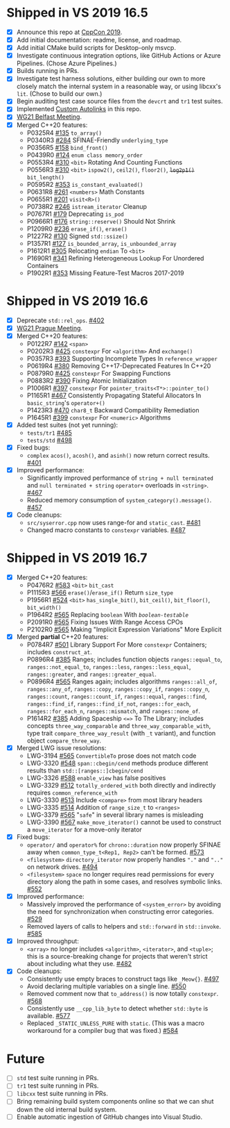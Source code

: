# Shipped in VS 2019 16.5
- [X] Announce this repo at [CppCon 2019](https://cppcon.org/).
- [X] Add initial documentation: readme, license, and roadmap.
- [X] Add initial CMake build scripts for Desktop-only msvcp.
- [X] Investigate continuous integration options, like GitHub Actions or Azure Pipelines. (Chose Azure Pipelines.)
- [X] Builds running in PRs.
- [X] Investigate test harness solutions, either building our own to more closely match the internal system in a reasonable way, or using libcxx's `lit`. (Chose to build our own.)
- [X] Begin auditing test case source files from the `devcrt` and `tr1` test suites.
- [X] Implemented [Custom Autolinks](https://github.com/microsoft/STL/wiki/Custom-Autolinks) in this repo.
- [X] [WG21 Belfast Meeting](https://wg21.link/n4814).
- [X] Merged C++20 features:
  - P0325R4 [#135](https://github.com/microsoft/STL/pull/135) `to_array()`
  - P0340R3 [#284](https://github.com/microsoft/STL/pull/284) SFINAE-Friendly `underlying_type`
  - P0356R5 [#158](https://github.com/microsoft/STL/pull/158) `bind_front()`
  - P0439R0 [#124](https://github.com/microsoft/STL/pull/124) `enum class memory_order`
  - P0553R4 [#310](https://github.com/microsoft/STL/pull/310) `<bit>` Rotating And Counting Functions
  - P0556R3 [#310](https://github.com/microsoft/STL/pull/310) `<bit>` `ispow2()`, `ceil2()`, `floor2()`, ~~`log2p1()`~~ `bit_length()`
  - P0595R2 [#353](https://github.com/microsoft/STL/pull/353) `is_constant_evaluated()`
  - P0631R8 [#261](https://github.com/microsoft/STL/pull/261) `<numbers>` Math Constants
  - P0655R1 [#201](https://github.com/microsoft/STL/pull/201) `visit<R>()`
  - P0738R2 [#246](https://github.com/microsoft/STL/pull/246) `istream_iterator` Cleanup
  - P0767R1 [#179](https://github.com/microsoft/STL/pull/179) Deprecating `is_pod`
  - P0966R1 [#176](https://github.com/microsoft/STL/pull/176) `string::reserve()` Should Not Shrink
  - P1209R0 [#236](https://github.com/microsoft/STL/pull/236) `erase_if()`, `erase()`
  - P1227R2 [#130](https://github.com/microsoft/STL/pull/130) Signed `std::ssize()`
  - P1357R1 [#127](https://github.com/microsoft/STL/pull/127) `is_bounded_array`, `is_unbounded_array`
  - P1612R1 [#305](https://github.com/microsoft/STL/pull/305) Relocating `endian` To `<bit>`
  - P1690R1 [#341](https://github.com/microsoft/STL/pull/341) Refining Heterogeneous Lookup For Unordered Containers
  - P1902R1 [#353](https://github.com/microsoft/STL/pull/353) Missing Feature-Test Macros 2017-2019

# Shipped in VS 2019 16.6
- [X] Deprecate `std::rel_ops`. [#402](https://github.com/microsoft/STL/pull/402)
- [X] [WG21 Prague Meeting](https://wg21.link/n4817).
- [X] Merged C++20 features:
  - P0122R7 [#142](https://github.com/microsoft/STL/pull/142) `<span>`
  - P0202R3 [#425](https://github.com/microsoft/STL/pull/425) `constexpr` For `<algorithm>` And `exchange()`
  - P0357R3 [#393](https://github.com/microsoft/STL/pull/393) Supporting Incomplete Types In `reference_wrapper`
  - P0619R4 [#380](https://github.com/microsoft/STL/pull/380) Removing C++17-Deprecated Features In C++20
  - P0879R0 [#425](https://github.com/microsoft/STL/pull/425) `constexpr` For Swapping Functions
  - P0883R2 [#390](https://github.com/microsoft/STL/pull/390) Fixing Atomic Initialization
  - P1006R1 [#397](https://github.com/microsoft/STL/pull/397) `constexpr` For `pointer_traits<T*>::pointer_to()`
  - P1165R1 [#467](https://github.com/microsoft/STL/pull/467) Consistently Propagating Stateful Allocators In `basic_string`'s `operator+()`
  - P1423R3 [#470](https://github.com/microsoft/STL/pull/470) `char8_t` Backward Compatibility Remediation
  - P1645R1 [#399](https://github.com/microsoft/STL/pull/399) `constexpr` For `<numeric>` Algorithms
- [X] Added test suites (not yet running):
  - `tests/tr1` [#485](https://github.com/microsoft/STL/pull/485)
  - `tests/std` [#498](https://github.com/microsoft/STL/pull/498)
- [X] Fixed bugs:
  - `complex` `acos()`, `acosh()`, and `asinh()` now return correct results. [#401](https://github.com/microsoft/STL/pull/401)
- [X] Improved performance:
  - Significantly improved performance of `string + null terminated` and `null terminated + string` `operator+` overloads in `<string>`. [#467](https://github.com/microsoft/STL/pull/467)
  - Reduced memory consumption of `system_category().message()`. [#457](https://github.com/microsoft/STL/pull/457)
- [X] Code cleanups:
  - `src/syserror.cpp` now uses range-for and `static_cast`. [#481](https://github.com/microsoft/STL/pull/481)
  - Changed macro constants to `constexpr` variables. [#487](https://github.com/microsoft/STL/pull/487)

# Shipped in VS 2019 16.7
- [X] Merged C++20 features:
  - P0476R2 [#583](https://github.com/microsoft/STL/pull/583) `<bit>` `bit_cast`
  - P1115R3 [#566](https://github.com/microsoft/STL/pull/566) `erase()`/`erase_if()` Return `size_type`
  - P1956R1 [#524](https://github.com/microsoft/STL/pull/524) `<bit>` `has_single_bit()`, `bit_ceil()`, `bit_floor()`, `bit_width()`
  - P1964R2 [#565](https://github.com/microsoft/STL/pull/565) Replacing `boolean` With _`boolean-testable`_
  - P2091R0 [#565](https://github.com/microsoft/STL/pull/565) Fixing Issues With Range Access CPOs
  - P2102R0 [#565](https://github.com/microsoft/STL/pull/565) Making "Implicit Expression Variations" More Explicit
- [X] Merged **partial** C++20 features:
  - P0784R7 [#501](https://github.com/microsoft/STL/pull/501) Library Support For More `constexpr` Containers; includes `construct_at`.
  - P0896R4 [#385](https://github.com/microsoft/STL/pull/385) Ranges; includes function objects `ranges::equal_to`, `ranges::not_equal_to`, `ranges::less`, `ranges::less_equal`, `ranges::greater`, and `ranges::greater_equal`.
  - P0896R4 [#565](https://github.com/microsoft/STL/pull/565) Ranges again; includes algorithms `ranges::all_of`, `ranges::any_of`, `ranges::copy`, `ranges::copy_if`, `ranges::copy_n`, `ranges::count`, `ranges::count_if`, `ranges::equal`, `ranges::find`, `ranges::find_if`, `ranges::find_if_not`, `ranges::for_each`, `ranges::for_each_n`, `ranges::mismatch`, and `ranges::none_of`.
  - P1614R2 [#385](https://github.com/microsoft/STL/pull/385) Adding Spaceship `<=>` To The Library; includes concepts `three_way_comparable` and `three_way_comparable_with`, type trait `compare_three_way_result` (with `_t` variant), and function object `compare_three_way`.
- [X] Merged LWG issue resolutions:
  - LWG-3194 [#565](https://github.com/microsoft/STL/pull/565) `ConvertibleTo` prose does not match code
  - LWG-3320 [#548](https://github.com/microsoft/STL/pull/548) `span::cbegin/cend` methods produce different results than `std::[ranges::]cbegin/cend`
  - LWG-3326 [#588](https://github.com/microsoft/STL/pull/588) `enable_view` has false positives
  - LWG-3329 [#512](https://github.com/microsoft/STL/pull/512) `totally_ordered_with` both directly and indirectly requires `common_reference_with`
  - LWG-3330 [#513](https://github.com/microsoft/STL/pull/513) Include `<compare>` from most library headers
  - LWG-3335 [#514](https://github.com/microsoft/STL/pull/514) Addition of `range_size_t` to `<ranges>`
  - LWG-3379 [#565](https://github.com/microsoft/STL/pull/565) "`safe`" in several library names is misleading
  - LWG-3390 [#567](https://github.com/microsoft/STL/pull/567) `make_move_iterator()` cannot be used to construct a `move_iterator` for a move-only iterator
- [X] Fixed bugs:
  - `operator/` and `operator%` for `chrono::duration` now properly SFINAE away when `common_type_t<Rep1, Rep2>` can't be formed. [#573](https://github.com/microsoft/STL/pull/573)
  - `<filesystem>` `directory_iterator` now properly handles `"."` and `".."` on network drives. [#494](https://github.com/microsoft/STL/pull/494)
  - `<filesystem>` `space` no longer requires read permissions for every directory along the path in some cases, and resolves symbolic links. [#552](https://github.com/microsoft/STL/pull/552)
- [X] Improved performance:
  - Massively improved the performance of `<system_error>` by avoiding the need for synchronization when constructing error categories. [#529](https://github.com/microsoft/STL/pull/529)
  - Removed layers of calls to helpers and `std::forward` in `std::invoke`. [#585](https://github.com/microsoft/STL/pull/585)
- [X] Improved throughput:
  - `<array>` no longer includes `<algorithm>`, `<iterator>`, and `<tuple>`; this is a source-breaking change for projects that weren't strict about including what they use. [#482](https://github.com/microsoft/STL/pull/482)
- [X] Code cleanups:
  - Consistently use empty braces to construct tags like `_Meow{}`. [#497](https://github.com/microsoft/STL/pull/497)
  - Avoid declaring multiple variables on a single line. [#550](https://github.com/microsoft/STL/pull/550)
  - Removed comment now that `to_address()` is now totally `constexpr`. [#568](https://github.com/microsoft/STL/pull/568)
  - Consistently use `__cpp_lib_byte` to detect whether `std::byte` is available. [#577](https://github.com/microsoft/STL/pull/577)
  - Replaced `_STATIC_UNLESS_PURE` with `static`. (This was a macro workaround for a compiler bug that was fixed.) [#584](https://github.com/microsoft/STL/pull/584)

# Future
- [ ] `std` test suite running in PRs.
- [ ] `tr1` test suite running in PRs.
- [ ] `libcxx` test suite running in PRs.
- [ ] Bring remaining build system components online so that we can shut down the old internal build system.
- [ ] Enable automatic ingestion of GitHub changes into Visual Studio.
